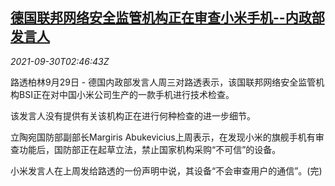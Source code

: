 <!--1632970862000-->
[德国联邦网络安全监管机构正在审查小米手机--内政部发言人](https://cn.reuters.com/article/germany-xiaomi-phone-0930-idCNKBS2GQ06D)
------

<div><i>2021-09-30T02:46:43Z</i></div><p>路透柏林9月29日 - 德国内政部发言人周三对路透表示，该国联邦网络安全监管机构BSI正在对中国小米公司生产的一款手机进行技术检查。</p><p>该发言人没有提供有关该机构正在进行何种检查的进一步细节。</p><p>立陶宛国防部副部长Margiris Abukevicius上周表示，在发现小米的旗舰手机有审查功能后，国防部正在起草立法，禁止国家机构采购“不可信”的设备。</p><p>小米发言人在上周发给路透的一份声明中说，其设备“不会审查用户的通信”。(完)</p>

